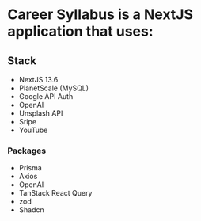 # Career Syllabus is a NextJS application that uses:

## Stack
- NextJS 13.6
- PlanetScale (MySQL)
- Google API Auth
- OpenAI
- Unsplash API
- Sripe
- YouTube


### Packages
- Prisma
- Axios
- OpenAI
- TanStack React Query
- zod
- Shadcn